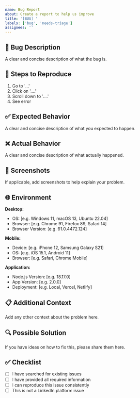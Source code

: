 ```yaml
---
name: Bug Report
about: Create a report to help us improve
title: '[BUG] '
labels: ['bug', 'needs-triage']
assignees: ''
---
```


## 🐛 Bug Description

A clear and concise description of what the bug is.

## 🔄 Steps to Reproduce

1. Go to '...'
2. Click on '....'
3. Scroll down to '....'
4. See error

## ✅ Expected Behavior

A clear and concise description of what you expected to happen.

## ❌ Actual Behavior

A clear and concise description of what actually happened.

## 📸 Screenshots

If applicable, add screenshots to help explain your problem.

## 🌐 Environment

**Desktop:**
- OS: [e.g. Windows 11, macOS 13, Ubuntu 22.04]
- Browser: [e.g. Chrome 91, Firefox 89, Safari 14]
- Browser Version: [e.g. 91.0.4472.124]

**Mobile:**
- Device: [e.g. iPhone 12, Samsung Galaxy S21]
- OS: [e.g. iOS 15.1, Android 11]
- Browser: [e.g. Safari, Chrome Mobile]

**Application:**
- Node.js Version: [e.g. 18.17.0]
- App Version: [e.g. 2.0.0]
- Deployment: [e.g. Local, Vercel, Netlify]

## 📋 Additional Context

Add any other context about the problem here.

## 🔍 Possible Solution

If you have ideas on how to fix this, please share them here.

## ✅ Checklist

- [ ] I have searched for existing issues
- [ ] I have provided all required information
- [ ] I can reproduce this issue consistently
- [ ] This is not a LinkedIn platform issue
